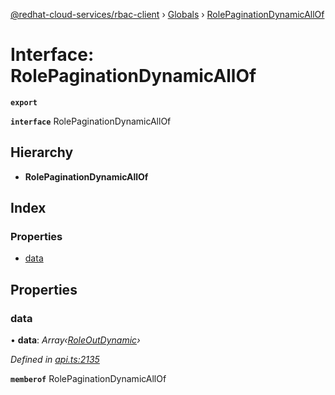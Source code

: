 [@redhat-cloud-services/rbac-client](../README.md) › [Globals](../globals.md) › [RolePaginationDynamicAllOf](rolepaginationdynamicallof.md)

# Interface: RolePaginationDynamicAllOf

**`export`** 

**`interface`** RolePaginationDynamicAllOf

## Hierarchy

* **RolePaginationDynamicAllOf**

## Index

### Properties

* [data](rolepaginationdynamicallof.md#data)

## Properties

###  data

• **data**: *Array‹[RoleOutDynamic](roleoutdynamic.md)›*

*Defined in [api.ts:2135](https://github.com/RedHatInsights/javascript-clients.gi/blob/master/packages/rbac/api.ts#L2135)*

**`memberof`** RolePaginationDynamicAllOf
